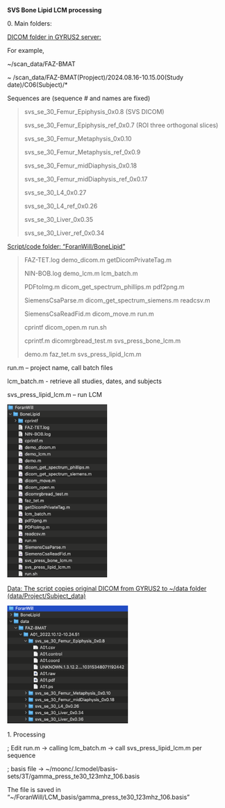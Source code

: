 **SVS Bone Lipid LCM processing**

0\. Main folders:

<u>DICOM folder in GYRUS2 server:</u>

For example,

\~/scan_data/FAZ-BMAT

\~ /scan_data/FAZ-BMAT(Propject)/2024.08.16-10.15.00(Study
date)/C06(Subject)/\*

Sequences are (sequence \# and names are fixed)

> svs_se_30_Femur_Epiphysis_0x0.8 (SVS DICOM)
>
> svs_se_30_Femur_Epiphysis_ref_0x0.7 (ROI three orthogonal slices)
>
> svs_se_30_Femur_Metaphysis_0x0.10
>
> svs_se_30_Femur_Metaphysis_ref_0x0.9
>
> svs_se_30_Femur_midDiaphysis_0x0.18
>
> svs_se_30_Femur_midDiaphysis_ref_0x0.17
>
> svs_se_30_L4_0x0.27
>
> svs_se_30_L4_ref_0x0.26
>
> svs_se_30_Liver_0x0.35
>
> svs_se_30_Liver_ref_0x0.34

<u>Script/code folder: “ForanWill/BoneLipid”</u>

> FAZ-TET.log demo_dicom.m getDicomPrivateTag.m
>
> NIN-BOB.log demo_lcm.m lcm_batch.m
>
> PDFtoImg.m dicom_get_spectrum_phillips.m pdf2png.m
>
> SiemensCsaParse.m dicom_get_spectrum_siemens.m readcsv.m
>
> SiemensCsaReadFid.m dicom_move.m run.m
>
> cprintf dicom_open.m run.sh
>
> cprintf.m dicomrgbread_test.m svs_press_bone_lcm.m
>
> demo.m faz_tet.m svs_press_lipid_lcm.m

run.m – project name, call batch files

lcm_batch.m - retrieve all studies, dates, and subjects

svs_press_lipid_lcm.m – run LCM

<img src="imgs//media/image1.png"
style="width:2.39815in;height:4.14298in"
alt="A screenshot of a computer Description automatically generated" />

<u>Data: The script copies original DICOM from GYRUS2 to \~/data folder
(data/Project/Subject_data)</u>

<img src="imgs//media/image2.png"
style="width:2.89344in;height:2.82306in" />

1\. Processing

; Edit run.m -\> calling lcm_batch.m -\> call svs_press_lipid_lcm.m per
sequence

; basis file -\>
\~/moonc/.lcmodel/basis-sets/3T/gamma_press_te30_123mhz_106.basis

The file is saved in
“\~/ForanWill/LCM_basis/gamma_press_te30_123mhz_106.basis”
